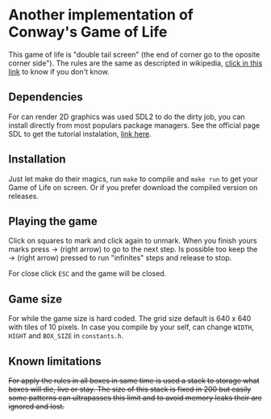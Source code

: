 # Another implementation of Conway's Game of Life

This game of life is "double tail screen" (the end of corner go to the oposite corner side"). The rules are the same as descripted in wikipedia, [click in this link](https://en.wikipedia.org/wiki/Conway%27s_Game_of_Life#Rules) to know if you don't know.

## Dependencies

For can render 2D graphics was used SDL2 to do the dirty job, you can install directly from most populars package managers. See the official page SDL to get the tutorial instalation, [link here](https://wiki.libsdl.org/Installation).

## Installation

Just let make do their magics, run `make` to compile and `make run` to get your Game of Life on screen. Or if you prefer download the compiled version on releases.


## Playing the game

Click on squares to mark and click again to unmark. When you finish yours marks press -> (right arrow) to go to the next step. Is possible too keep the -> (right arrow) pressed to run "infinites" steps and release to stop. 

For close click `ESC` and the game will be closed.


## Game size

For while the game size is hard coded. The grid size default is 640 x 640 with tiles of 10 pixels. In case you compile by your self, can change `WIDTH`, `HIGHT` and `BOX_SIZE` in `constants.h`.

## Known limitations

<s> For apply the rules in all boxes in same time is used a stack to storage what boxes will die, live or stay. The size of this stack is fixed in 200 but easily some patterns can ultrapasses this limit and to avoid memory leaks their are ignored and lost. </s>
